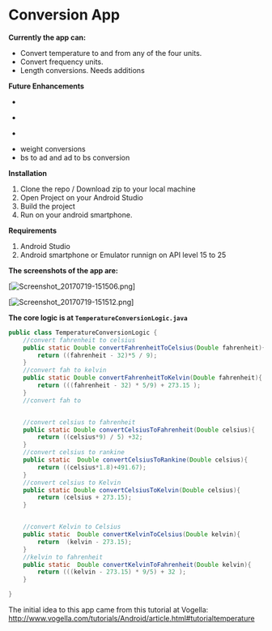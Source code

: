 # Conversion App

**Currently the app can:**
* Convert temperature to and from any of the four units.
* Convert frequency units.
* Length conversions. Needs additions

**Future Enhancements**
* ~~~Kelvin Scale Conversion~~~
* ~~~Rankine Scale Conversion~~~
* ~~~length Conversions~~~
* weight conversions
* bs to ad and ad to bs conversion

**Installation**
1. Clone the repo / Download zip to your local machine
2. Open Project on your Android Studio
3. Build the project
4. Run on your android smartphone.

**Requirements**
1. Android Studio
2. Android smartphone or Emulator runnign on API level 15 to 25

**The screenshots of the app are:**

[![Screenshot_20170719-151506.png](https://s4.postimg.org/hwx91b56l/Screenshot_20170719-151506.png)]

[![Screenshot_20170719-151512.png](https://s4.postimg.org/4ha8buwot/Screenshot_20170719-151512.png)]

**The core logic is at `TemperatureConversionLogic.java`**
```JAVA
public class TemperatureConversionLogic {
    //convert fahrenheit to celsius
    public static Double convertFahrenheitToCelsius(Double fahrenheit){
        return ((fahrenheit - 32)*5 / 9);
    }
    //convert fah to kelvin
    public static Double convertFahrenheitToKelvin(Double fahrenheit){
        return (((fahrenheit - 32) * 5/9) + 273.15 );
    }
    //convert fah to


    //convert celsius to fahrenheit
    public static Double convertCelsiusToFahrenheit(Double celsius){
        return ((celsius*9) / 5) +32;
    }
    //convert celsius to rankine
    public static  Double convertCelsiusToRankine(Double celsius){
        return ((celsius*1.8)+491.67);
    }
    //convert celsius to Kelvin
    public static Double convertCelsiusToKelvin(Double celsius){
        return (celsius + 273.15);
    }


    //convert Kelvin to Celsius
    public static  Double convertKelvinToCelsius(Double kelvin){
        return  (kelvin - 273.15);
    }
    //kelvin to fahrenheit
    public static  Double convertKelvinToFahrenheit(Double kelvin){
        return (((kelvin - 273.15) * 9/5) + 32 );
    }

}
```



The initial idea to this app came from this tutorial at Vogella: http://www.vogella.com/tutorials/Android/article.html#tutorialtemperature

